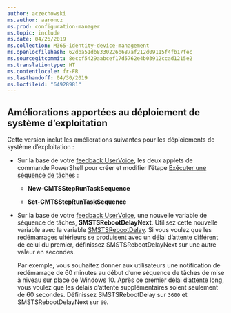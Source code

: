 ```yaml
---
author: aczechowski
ms.author: aaroncz
ms.prod: configuration-manager
ms.topic: include
ms.date: 04/26/2019
ms.collection: M365-identity-device-management
ms.openlocfilehash: 62dba51db8330226b687af212d09115f4fb17fec
ms.sourcegitcommit: 8eccf5429aabcef17d5762e4b03912ccad1215e2
ms.translationtype: HT
ms.contentlocale: fr-FR
ms.lasthandoff: 04/30/2019
ms.locfileid: "64928981"
---
```

## <a name="bkmk_osd"></a> Améliorations apportées au déploiement de système d’exploitation
<!--2839943,4447680-->

Cette version inclut les améliorations suivantes pour les déploiements de système d’exploitation :

- Sur la base de votre [feedback UserVoice](http://configurationmanager.uservoice.com/forums/300492-ideas/suggestions/36448339-powershell-cmdlet-for-modifying-nested-task-sequen), les deux applets de commande PowerShell pour créer et modifier l’étape [Exécuter une séquence de tâches](/sccm/osd/understand/task-sequence-steps#child-task-sequence) :  

    - **New-CMTSStepRunTaskSequence**

    - **Set-CMTSStepRunTaskSequence**

- Sur la base de votre [feedback UserVoice](https://configurationmanager.uservoice.com/forums/300492-ideas/suggestions/19876177-upgrade-operating-system-task-should-be-able-to-us), une nouvelle variable de séquence de tâches, **SMSTSRebootDelayNext**. Utilisez cette nouvelle variable avec la variable [SMSTSRebootDelay](/sccm/osd/understand/task-sequence-variables#SMSTSRebootDelay). Si vous voulez que les redémarrages ultérieurs se produisent avec un délai d’attente différent de celui du premier, définissez SMSTSRebootDelayNext sur une autre valeur en secondes.

    Par exemple, vous souhaitez donner aux utilisateurs une notification de redémarrage de 60 minutes au début d’une séquence de tâches de mise à niveau sur place de Windows 10. Après ce premier délai d’attente long, vous voulez que les délais d’attente supplémentaires soient seulement de 60 secondes. Définissez SMSTSRebootDelay sur `3600` et SMSTSRebootDelayNext sur `60`.  
